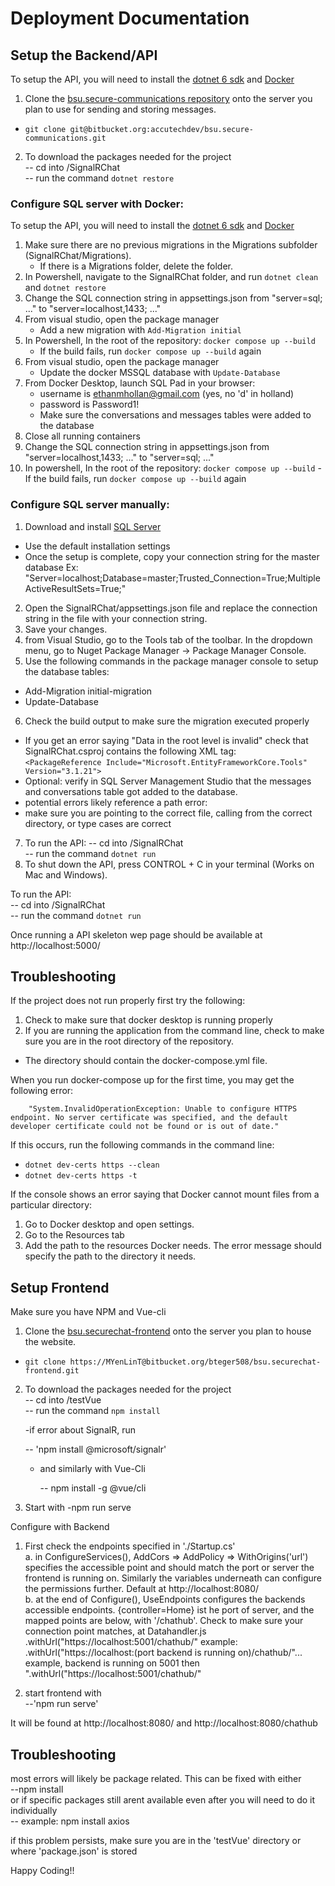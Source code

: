 # Deployment Documentation
## Setup the Backend/API
To setup the API, you will need to install the [dotnet 6 sdk](https://docs.microsoft.com/en-us/dotnet/core/install/windows?tabs=net60) and [Docker](https://www.docker.com/get-started)
1. Clone the [bsu.secure-communications repository](https://bitbucket.org/accutechdev/bsu.secure-communications/src/master/)
onto the server you plan to use for sending and storing messages.
  - `git clone git@bitbucket.org:accutechdev/bsu.secure-communications.git`  
2. To download the packages needed for the project  
      -- cd into <local repository>/SignalRChat   
      -- run the command `dotnet restore`

### Configure SQL server with Docker:
To setup the API, you will need to install the [dotnet 6 sdk](https://docs.microsoft.com/en-us/dotnet/core/install/windows?tabs=net60) and [Docker](https://www.docker.com/get-started)
1. Make sure there are no previous migrations in the Migrations subfolder (SignalRChat/Migrations). 
    - If there is a Migrations folder, delete the folder. 
2. In Powershell, navigate to the SignalRChat folder, and run `dotnet clean` and `dotnet restore`
3. Change the SQL connection string in appsettings.json from "server=sql; ..." to "server=localhost,1433; ..."
4. From visual studio, open the package manager
    - Add a new migration with `Add-Migration initial`
5. In Powershell, In the root of the repository: `docker compose up --build`
    - If the build fails, run  `docker compose up --build` again
6. From visual studio, open the package manager
    - Update the docker MSSQL database with `Update-Database`
7. From Docker Desktop, launch SQL Pad in your browser:
    - username is ethanmhollan@gmail.com (yes, no 'd' in holland)
    - password is Password1!
    - Make sure the conversations and messages tables were added to the database
8. Close all running containers
9. Change the SQL connection string in appsettings.json from "server=localhost,1433; ..." to "server=sql; ..."
10.  In powershell, In the root of the repository: `docker compose up --build`
    - If the build fails, run  `docker compose up --build` again

  
### Configure SQL server manually:
1. Download and install [SQL Server](https://www.microsoft.com/en-us/sql-server/sql-server-downloads)  
  - Use the default installation settings 
  - Once the setup is complete, copy your connection string for the master database
    Ex: "Server=localhost;Database=master;Trusted_Connection=True;MultipleActiveResultSets=True;"
2. Open the SignalRChat/appsettings.json file and replace the connection string in the file with your connection string. 
3. Save your changes.
4. from Visual Studio, go to the Tools tab of the toolbar. In the dropdown menu, go to Nuget Package Manager -> Package Manager Console.  
5. Use the following commands in the package manager console to setup the database tables:  
  - Add-Migration initial-migration  
  - Update-Database  
6. Check the build output to make sure the migration executed properly  
  - If you get an error saying "Data in the root level is invalid" check that SignalRChat.csproj contains the following XML tag:  
  `<PackageReference Include="Microsoft.EntityFrameworkCore.Tools" Version="3.1.21">`   
  - Optional: verify in SQL Server Management Studio that the messages and conversations table got added to the database.  
  - potential errors likely reference a path error:  
  - make sure you are pointing to the correct file, calling from the correct directory, or type cases are correct  
7. To run the API:
     -- cd into <your local repo>/SignalRChat  
     -- run the command `dotnet run`  
8. To shut down the API, press CONTROL + C in your terminal (Works on Mac and Windows).  
      



  
To run the API:  
      -- cd into <local repository>/SignalRChat   
      -- run the command `dotnet run`  
 
Once running a API skeleton wep page should be available at http://localhost:5000/
## Troubleshooting
If the project does not run properly first try the following:
1. Check to make sure that docker desktop is running properly
2. If you are running the application from the command line, check to make sure you are in the root directory of the repository. 
  - The directory should contain the docker-compose.yml file. 

When you run docker-compose up for the first time, you may get the following error:  

        "System.InvalidOperationException: Unable to configure HTTPS endpoint. No server certificate was specified, and the default developer certificate could not be found or is out of date."
If this occurs, run the following commands in the command line:
- `dotnet dev-certs https --clean`
- `dotnet dev-certs https -t`

If the console shows an error saying that Docker cannot mount files from a particular directory:
1. Go to Docker desktop and open settings. 
2. Go to the Resources tab
3. Add the path to the resources Docker needs. The error message should specify the path to the directory it needs. 
  
  
## Setup Frontend
  
  Make sure you have NPM and Vue-cli
  
1. Clone the [bsu.securechat-frontend](https://bitbucket.org/bteger508/bsu.securechat-frontend/src/adding-SignalR/)
onto the server you plan to house the website.
  - `git clone https://MYenLinT@bitbucket.org/bteger508/bsu.securechat-frontend.git`  
  
2. To download the packages needed for the project  
      -- cd into <local repository>/testVue   
      -- run the command `npm install`
  
    -if error about SignalR, run
  
      -- 'npm install @microsoft/signalr'
  
   - and similarly with Vue-Cli
      
       -- npm install -g @vue/cli
 
3. Start with 
  -npm run serve 
  
Configure with Backend
1. First check the endpoints specified in './Startup.cs'  
    a. in ConfigureServices(), AddCors => AddPolicy => WithOrigins('url') specifies the accessible point and should match the port or server the frontend is running on.   Similarly the variables underneath can configure the permissions further. Default at http://localhost:8080/  
    b. at the end of Configure(), UseEndpoints configures the backends accessible endpoints. {controller=Home} ist he port of server, and the mapped points are below, with '/chathub'.  Check to make sure your connection point matches, at Datahandler.js .withUrl("https://localhost:5001/chathub/" example: .withUrl("https://localhost:(port backend is running on)/chathub/"... example, backend is running on 5001 then ".withUrl("https://localhost:5001/chathub/"  
  
2. start frontend with  
        --'npm run serve'  
  
  It will be found at http://localhost:8080/ and http://localhost:8080/chathub  
  
## Troubleshooting  
  
  most errors will likely be package related. This can be fixed with either  
        --npm install  
  or if specific packages still arent available even after you will need to do it individually  
        -- example: npm install axios  
  
  if this problem persists, make sure you are in the 'testVue' directory or where 'package.json' is stored  
  
Happy Coding!!  

